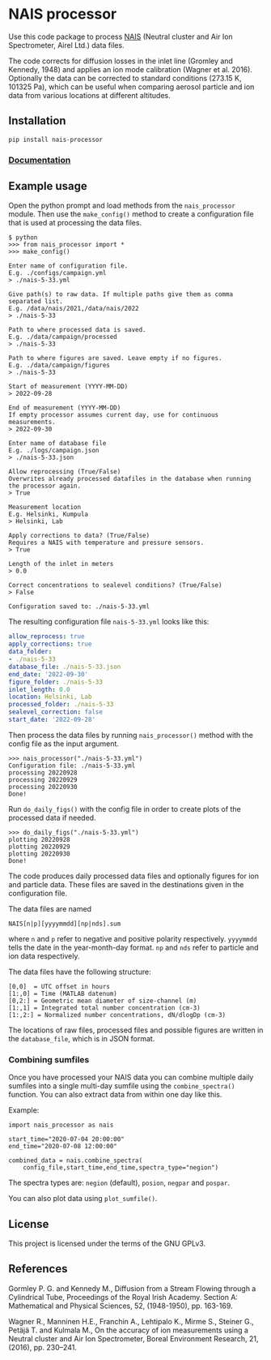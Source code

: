 # NAIS processor

Use this code package to process [NAIS](https://www.airel.ee/products/nais/) (Neutral cluster and Air Ion Spectrometer, Airel Ltd.) data files.

The code corrects for diffusion losses in the inlet line (Gromley and Kennedy, 1948) and applies an ion mode calibration (Wagner et al. 2016). Optionally the data can be corrected to standard conditions (273.15 K, 101325 Pa), which can be useful when comparing aerosol particle and ion data from various locations at different altitudes.

## Installation
```
pip install nais-processor
```

### [Documentation](https://jlpl.github.io/nais-processor/)

## Example usage

Open the python prompt and load methods from the `nais_processor` module.
Then use the `make_config()` method to create a configuration file that
is used at processing the data files.

```
$ python
>>> from nais_processor import *
>>> make_config()

Enter name of configuration file.
E.g. ./configs/campaign.yml
> ./nais-5-33.yml  

Give path(s) to raw data. If multiple paths give them as comma separated list.
E.g. /data/nais/2021,/data/nais/2022
> ./nais-5-33

Path to where processed data is saved.
E.g. ./data/campaign/processed
> ./nais-5-33

Path to where figures are saved. Leave empty if no figures.
E.g. ./data/campaign/figures
> ./nais-5-33   

Start of measurement (YYYY-MM-DD)
> 2022-09-28

End of measurement (YYYY-MM-DD)
If empty processor assumes current day, use for continuous measurements.
> 2022-09-30

Enter name of database file
E.g. ./logs/campaign.json
> ./nais-5-33.json  

Allow reprocessing (True/False)
Overwrites already processed datafiles in the database when running the processor again.
> True

Measurement location
E.g. Helsinki, Kumpula
> Helsinki, Lab 

Apply corrections to data? (True/False)
Requires a NAIS with temperature and pressure sensors.
> True 

Length of the inlet in meters
> 0.0 

Correct concentrations to sealevel conditions? (True/False)
> False

Configuration saved to: ./nais-5-33.yml
```

The resulting configuration file `nais-5-33.yml` looks like this:

```yaml
allow_reprocess: true
apply_corrections: true
data_folder:
- ./nais-5-33
database_file: ./nais-5-33.json
end_date: '2022-09-30'
figure_folder: ./nais-5-33
inlet_length: 0.0
location: Helsinki, Lab
processed_folder: ./nais-5-33
sealevel_correction: false
start_date: '2022-09-28'
```

Then process the data files by running `nais_processor()` method with the config file as the input argument.

```
>>> nais_processor("./nais-5-33.yml")
Configuration file: ./nais-5-33.yml
processing 20220928
processing 20220929
processing 20220930
Done!
```
Run `do_daily_figs()` with the config file in order to create plots of the processed data if needed.

```
>>> do_daily_figs("./nais-5-33.yml")
plotting 20220928
plotting 20220929
plotting 20220930
Done!
```

The code produces daily processed data files and optionally figures for ion and particle data. These files are saved in the destinations given in the configuration file.

The data files are named

`NAIS[n|p][yyyymmdd][np|nds].sum`

where `n` and `p` refer to negative and positive polarity respectively. `yyyymmdd` tells the date in the year-month-day format. `np` and `nds` refer to particle and ion data respectively.

The data files have the following structure:

```
[0,0]  = UTC offset in hours
[1:,0] = Time (MATLAB datenum) 
[0,2:] = Geometric mean diameter of size-channel (m)
[1:,1] = Integrated total number concentration (cm-3)
[1:,2:] = Normalized number concentrations, dN/dlogDp (cm-3)
```

The locations of raw files, processed files and possible figures are written in the `database_file`, which is in JSON format.

### Combining sumfiles

Once you have processed your NAIS data you can combine multiple daily
sumfiles into a single multi-day sumfile using the `combine_spectra()`
function. You can also extract data from within one day like this.

Example:

```
import nais_processor as nais

start_time="2020-07-04 20:00:00"
end_time="2020-07-08 12:00:00"

combined_data = nais.combine_spectra(
    config_file,start_time,end_time,spectra_type="negion")
```

The spectra types are: `negion` (default), `posion`, `negpar` and `pospar`.

You can also plot data using `plot_sumfile()`.

## License

This project is licensed under the terms of the GNU GPLv3.

## References

Gormley P. G. and Kennedy M., Diffusion from a Stream Flowing through a Cylindrical Tube, Proceedings of the Royal Irish Academy. Section A: Mathematical and Physical Sciences, 52, (1948-1950), pp. 163-169.

Wagner R., Manninen H.E., Franchin A., Lehtipalo K., Mirme S., Steiner G., Petäjä T. and Kulmala M., On the accuracy of ion measurements using a Neutral cluster and Air Ion Spectrometer, Boreal Environment Research, 21, (2016), pp. 230–241.




